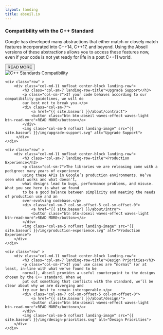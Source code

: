 ```yaml
---
layout: landing
title: abseil.io
---
```

<div id="landing-content" class="container landing-content-container">
    <div class="row" >
        <div class="col-md-11 nofloat center-block landing-row">
            <h3 class="col-sm-7 landing-row-title">Compatibility with the C++ Standard</h3>
            <p class="col-sm-7">Google has developed many abstractions that either match or closely match
            features incorporated into C++14, C++17, and beyond. Using the Abseil versions of these
            abstractions allows you to access these features now, even if your code is not yet ready
            for life in a post C++11 world.</p>
            <div class="col-sm-7">
                <a href="{{ site.baseurl }}/about/philosophy">
                <button class="btn btn-abseil waves-effect waves-light btn-read-more">READ MORE</button></a>
            </div>
            <img class="col-sm-5 nofloat landing-image" src="{{ site.baseurl }}/img/cpp-compatibility.svg" alt="C++ Standards Compatibility">
        </div>
    </div>

    <div class="row" >
        <div class="col-md-11 nofloat center-block landing-row">
            <h3 class="col-sm-7 landing-row-title">Upgrade Support</h3>
            <p class="col-sm-7">If your code behaves according to our compatibility guidelines, we will do
            our best not to break you.</p>
            <div class="col-sm-7">
                <a href="{{ site.baseurl }}/about/contract">
                <button class="btn btn-abseil waves-effect waves-light btn-read-more">READ MORE</button></a>
            </div>
            <img class="col-sm-5 nofloat landing-image" src="{{ site.baseurl }}/img/upgrade-support.svg" alt="Upgrade Support">
         </div>
    </div>

    <div class="row" >
        <div class="col-md-11 nofloat center-block landing-row">
            <h3 class="col-sm-7 landing-row-title">Production Experience</h3>
            <p class="col-sm-7">The libraries we are releasing come with a pedigree: many years of experience
            using these APIs in Google’s production environments. We’ve seen what works and what doesn’t,
            what designs lead to bugs, performance problems, and misuse. What you see here is what we found
            to be a good balance between simplicity and meeting the needs of production use and an
            ever-evolving codebase.</p>
            <div class="col-sm-7 col-sm-offset-5 col-sm-offset-0">
                <a href="{{ site.baseurl }}/about/intro">
                <button class="btn btn-abseil waves-effect waves-light btn-read-more">READ MORE</button></a>
            </div>
            <img class="col-sm-5 nofloat landing-image" src="{{ site.baseurl }}/img/production-experience.svg" alt="Production Experience">
        </div>
    </div>

    <div class="row" >
        <div class="col-md-11 nofloat center-block landing-row">
            <h3 class="col-sm-7 landing-row-title">Design Priorities</h3>
            <p class="col-sm-7">If your use cases are “normal” (or at least, in-line with what we’ve found to be
            normal), Abseil provides a useful counterpoint to the designs chosen by the C++ standard. When we
            put out something that conflicts with the standard, we’ll be clear about why we are diverging and
            try our best to remain interoperable.</p>
            <div class="col-sm-7 col-sm-offset-5 col-sm-offset-0">
                <a href="{{ site.baseurl }}/about/design/">
                <button class="btn btn-abseil waves-effect waves-light btn-read-more">READ MORE</button></a>
            </div>
            <img class="col-sm-5 nofloat landing-image" src="{{ site.baseurl }}/img/design-priorities.svg" alt="Design Priorities">
        </div>
    </div>
</div>
